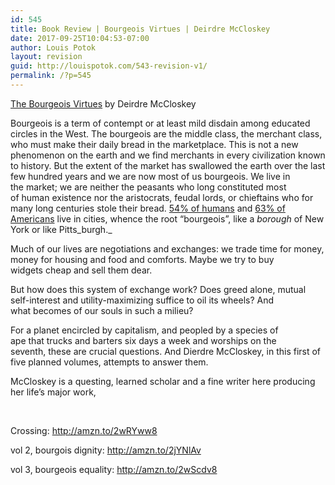```yaml
---
id: 545
title: Book Review | Bourgeois Virtues | Deirdre McCloskey
date: 2017-09-25T10:04:53-07:00
author: Louis Potok
layout: revision
guid: http://louispotok.com/543-revision-v1/
permalink: /?p=545
---
```

[The Bourgeois Virtues](http://amzn.to/2fLX4pk) by Deirdre McCloskey

Bourgeois is a term of contempt or at least mild disdain among educated circles in the West. The bourgeois are the middle class, the merchant class, who must make their daily bread in the marketplace. This is not a new phenomenon on the earth and we find merchants in every civilization known to history. But the extent of the market has swallowed the earth over the last few hundred years and we are now most of us bourgeois. We live in the market; we are neither the peasants who long constituted most of human existence nor the aristocrats, feudal lords, or chieftains who for many long centuries stole their bread. [54% of humans](http://www.un.org/en/development/desa/news/population/world-urbanization-prospects-2014.html) and [63% of Americans](https://www.census.gov/newsroom/press-releases/2015/cb15-33.html) live in cities, whence the root &#8220;bourgeois&#8221;, like a _borough_ of New York or like Pitts_burgh._

Much of our lives are negotiations and exchanges: we trade time for money, money for housing and food and comforts. Maybe we try to buy widgets cheap and sell them dear.

But how does this system of exchange work? Does greed alone, mutual self-interest and utility-maximizing suffice to oil its wheels? And what becomes of our souls in such a milieu?

For a planet encircled by capitalism, and peopled by a species of ape that trucks and barters six days a week and worships on the seventh, these are crucial questions. And Dierdre McCloskey, in this first of five planned volumes, attempts to answer them.

McCloskey is a questing, learned scholar and a fine writer here producing her life&#8217;s major work,

&nbsp;

Crossing: http://amzn.to/2wRYww8

vol 2, bourgois dignity: http://amzn.to/2jYNlAv

vol 3, bourgeois equality: http://amzn.to/2wScdv8